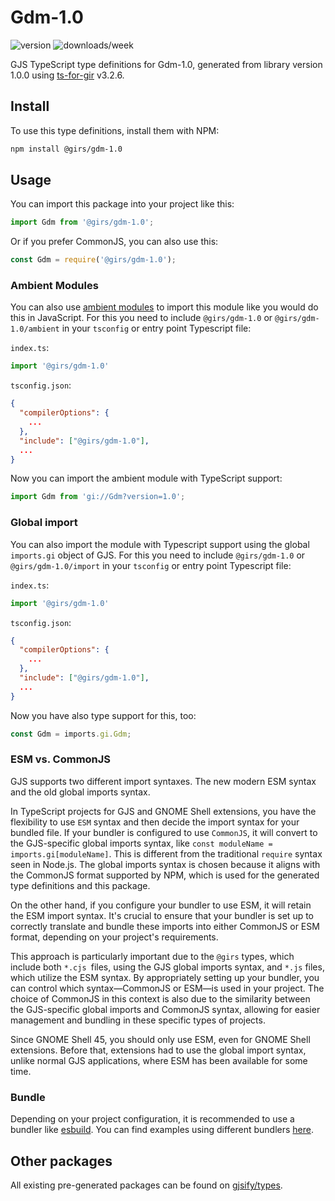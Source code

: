 
# Gdm-1.0

![version](https://img.shields.io/npm/v/@girs/gdm-1.0)
![downloads/week](https://img.shields.io/npm/dw/@girs/gdm-1.0)


GJS TypeScript type definitions for Gdm-1.0, generated from library version 1.0.0 using [ts-for-gir](https://github.com/gjsify/ts-for-gir) v3.2.6.


## Install

To use this type definitions, install them with NPM:
```bash
npm install @girs/gdm-1.0
```

## Usage

You can import this package into your project like this:
```ts
import Gdm from '@girs/gdm-1.0';
```

Or if you prefer CommonJS, you can also use this:
```ts
const Gdm = require('@girs/gdm-1.0');
```

### Ambient Modules

You can also use [ambient modules](https://github.com/gjsify/ts-for-gir/tree/main/packages/cli#ambient-modules) to import this module like you would do this in JavaScript.
For this you need to include `@girs/gdm-1.0` or `@girs/gdm-1.0/ambient` in your `tsconfig` or entry point Typescript file:

`index.ts`:
```ts
import '@girs/gdm-1.0'
```

`tsconfig.json`:
```json
{
  "compilerOptions": {
    ...
  },
  "include": ["@girs/gdm-1.0"],
  ...
}
```

Now you can import the ambient module with TypeScript support: 

```ts
import Gdm from 'gi://Gdm?version=1.0';
```

### Global import

You can also import the module with Typescript support using the global `imports.gi` object of GJS.
For this you need to include `@girs/gdm-1.0` or `@girs/gdm-1.0/import` in your `tsconfig` or entry point Typescript file:

`index.ts`:
```ts
import '@girs/gdm-1.0'
```

`tsconfig.json`:
```json
{
  "compilerOptions": {
    ...
  },
  "include": ["@girs/gdm-1.0"],
  ...
}
```

Now you have also type support for this, too:

```ts
const Gdm = imports.gi.Gdm;
```


### ESM vs. CommonJS

GJS supports two different import syntaxes. The new modern ESM syntax and the old global imports syntax.

In TypeScript projects for GJS and GNOME Shell extensions, you have the flexibility to use `ESM` syntax and then decide the import syntax for your bundled file. If your bundler is configured to use `CommonJS`, it will convert to the GJS-specific global imports syntax, like `const moduleName = imports.gi[moduleName]`. This is different from the traditional `require` syntax seen in Node.js. The global imports syntax is chosen because it aligns with the CommonJS format supported by NPM, which is used for the generated type definitions and this package.

On the other hand, if you configure your bundler to use ESM, it will retain the ESM import syntax. It's crucial to ensure that your bundler is set up to correctly translate and bundle these imports into either CommonJS or ESM format, depending on your project's requirements.

This approach is particularly important due to the `@girs` types, which include both `*.cjs `files, using the GJS global imports syntax, and `*.js` files, which utilize the ESM syntax. By appropriately setting up your bundler, you can control which syntax—CommonJS or ESM—is used in your project. The choice of CommonJS in this context is also due to the similarity between the GJS-specific global imports and CommonJS syntax, allowing for easier management and bundling in these specific types of projects.

Since GNOME Shell 45, you should only use ESM, even for GNOME Shell extensions. Before that, extensions had to use the global import syntax, unlike normal GJS applications, where ESM has been available for some time.

### Bundle

Depending on your project configuration, it is recommended to use a bundler like [esbuild](https://esbuild.github.io/). You can find examples using different bundlers [here](https://github.com/gjsify/ts-for-gir/tree/main/examples).

## Other packages

All existing pre-generated packages can be found on [gjsify/types](https://github.com/gjsify/types).

